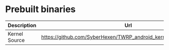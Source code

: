 Prebuilt binaries
======================

| **Description** | **Url**                                                           | **Branch** |
|-----------------|-------------------------------------------------------------------|------------|
| Kernel Source   | https://github.com/SyberHexen/TWRP_android_kernel_motorola_sdm632 | twrp-10.0  |
